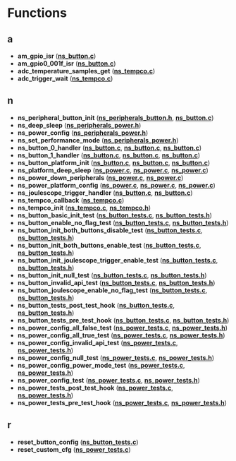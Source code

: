 
# Functions



## a

* **am\_gpio\_isr** ([**ns\_button.c**](apollo3_2ns__button_8c.md))
* **am\_gpio0\_001f\_isr** ([**ns\_button.c**](apollo4_2ns__button_8c.md))
* **adc\_temperature\_samples\_get** ([**ns\_tempco.c**](ns__tempco_8c.md))
* **adc\_trigger\_wait** ([**ns\_tempco.c**](ns__tempco_8c.md))


## n

* **ns\_peripheral\_button\_init** ([**ns\_peripherals\_button.h**](ns__peripherals__button_8h.md), [**ns\_button.c**](ns__button_8c.md))
* **ns\_deep\_sleep** ([**ns\_peripherals\_power.h**](ns__peripherals__power_8h.md))
* **ns\_power\_config** ([**ns\_peripherals\_power.h**](ns__peripherals__power_8h.md))
* **ns\_set\_performance\_mode** ([**ns\_peripherals\_power.h**](ns__peripherals__power_8h.md))
* **ns\_button\_0\_handler** ([**ns\_button.c**](apollo3_2ns__button_8c.md), [**ns\_button.c**](apollo4_2ns__button_8c.md), [**ns\_button.c**](ns__button_8c.md))
* **ns\_button\_1\_handler** ([**ns\_button.c**](apollo3_2ns__button_8c.md), [**ns\_button.c**](apollo4_2ns__button_8c.md), [**ns\_button.c**](ns__button_8c.md))
* **ns\_button\_platform\_init** ([**ns\_button.c**](apollo3_2ns__button_8c.md), [**ns\_button.c**](apollo4_2ns__button_8c.md), [**ns\_button.c**](ns__button_8c.md))
* **ns\_platform\_deep\_sleep** ([**ns\_power.c**](apollo3_2ns__power_8c.md), [**ns\_power.c**](apollo4_2ns__power_8c.md), [**ns\_power.c**](ns__power_8c.md))
* **ns\_power\_down\_peripherals** ([**ns\_power.c**](apollo3_2ns__power_8c.md), [**ns\_power.c**](apollo4_2ns__power_8c.md))
* **ns\_power\_platform\_config** ([**ns\_power.c**](apollo3_2ns__power_8c.md), [**ns\_power.c**](apollo4_2ns__power_8c.md), [**ns\_power.c**](ns__power_8c.md))
* **ns\_joulescope\_trigger\_handler** ([**ns\_button.c**](apollo4_2ns__button_8c.md), [**ns\_button.c**](ns__button_8c.md))
* **ns\_tempco\_callback** ([**ns\_tempco.c**](ns__tempco_8c.md))
* **ns\_tempco\_init** ([**ns\_tempco.c**](ns__tempco_8c.md), [**ns\_tempco.h**](ns__tempco_8h.md))
* **ns\_button\_basic\_init\_test** ([**ns\_button\_tests.c**](ns__button__tests_8c.md), [**ns\_button\_tests.h**](ns__button__tests_8h.md))
* **ns\_button\_enable\_no\_flag\_test** ([**ns\_button\_tests.c**](ns__button__tests_8c.md), [**ns\_button\_tests.h**](ns__button__tests_8h.md))
* **ns\_button\_init\_both\_buttons\_disable\_test** ([**ns\_button\_tests.c**](ns__button__tests_8c.md), [**ns\_button\_tests.h**](ns__button__tests_8h.md))
* **ns\_button\_init\_both\_buttons\_enable\_test** ([**ns\_button\_tests.c**](ns__button__tests_8c.md), [**ns\_button\_tests.h**](ns__button__tests_8h.md))
* **ns\_button\_init\_joulescope\_trigger\_enable\_test** ([**ns\_button\_tests.c**](ns__button__tests_8c.md), [**ns\_button\_tests.h**](ns__button__tests_8h.md))
* **ns\_button\_init\_null\_test** ([**ns\_button\_tests.c**](ns__button__tests_8c.md), [**ns\_button\_tests.h**](ns__button__tests_8h.md))
* **ns\_button\_invalid\_api\_test** ([**ns\_button\_tests.c**](ns__button__tests_8c.md), [**ns\_button\_tests.h**](ns__button__tests_8h.md))
* **ns\_button\_joulescope\_enable\_no\_flag\_test** ([**ns\_button\_tests.c**](ns__button__tests_8c.md), [**ns\_button\_tests.h**](ns__button__tests_8h.md))
* **ns\_button\_tests\_post\_test\_hook** ([**ns\_button\_tests.c**](ns__button__tests_8c.md), [**ns\_button\_tests.h**](ns__button__tests_8h.md))
* **ns\_button\_tests\_pre\_test\_hook** ([**ns\_button\_tests.c**](ns__button__tests_8c.md), [**ns\_button\_tests.h**](ns__button__tests_8h.md))
* **ns\_power\_config\_all\_false\_test** ([**ns\_power\_tests.c**](ns__power__tests_8c.md), [**ns\_power\_tests.h**](ns__power__tests_8h.md))
* **ns\_power\_config\_all\_true\_test** ([**ns\_power\_tests.c**](ns__power__tests_8c.md), [**ns\_power\_tests.h**](ns__power__tests_8h.md))
* **ns\_power\_config\_invalid\_api\_test** ([**ns\_power\_tests.c**](ns__power__tests_8c.md), [**ns\_power\_tests.h**](ns__power__tests_8h.md))
* **ns\_power\_config\_null\_test** ([**ns\_power\_tests.c**](ns__power__tests_8c.md), [**ns\_power\_tests.h**](ns__power__tests_8h.md))
* **ns\_power\_config\_power\_mode\_test** ([**ns\_power\_tests.c**](ns__power__tests_8c.md), [**ns\_power\_tests.h**](ns__power__tests_8h.md))
* **ns\_power\_config\_test** ([**ns\_power\_tests.c**](ns__power__tests_8c.md), [**ns\_power\_tests.h**](ns__power__tests_8h.md))
* **ns\_power\_tests\_post\_test\_hook** ([**ns\_power\_tests.c**](ns__power__tests_8c.md), [**ns\_power\_tests.h**](ns__power__tests_8h.md))
* **ns\_power\_tests\_pre\_test\_hook** ([**ns\_power\_tests.c**](ns__power__tests_8c.md), [**ns\_power\_tests.h**](ns__power__tests_8h.md))


## r

* **reset\_button\_config** ([**ns\_button\_tests.c**](ns__button__tests_8c.md))
* **reset\_custom\_cfg** ([**ns\_power\_tests.c**](ns__power__tests_8c.md))




